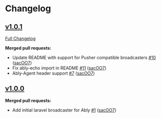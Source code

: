 # Changelog

## [v1.0.1](https://github.com/ably/laravel-broadcaster/tree/1.0.1)

[Full Changelog](https://github.com/ably/laravel-broadcaster/compare/v1.0.0...v1.0.1)

**Merged pull requests:**

- Update README with support for Pusher compatible broadcasters [\#10](https://github.com/ably/laravel-broadcaster/pull/10) ([sacOO7](https://github.com/sacOO7))
- Fix ably-echo import in README [\#11](https://github.com/ably/laravel-broadcaster/pull/11) ([sacOO7](https://github.com/sacOO7))
- Ably-Agent header support [\#7](https://github.com/ably/laravel-broadcaster/pull/7) ([sacOO7](https://github.com/sacOO7))

## [v1.0.0](https://github.com/ably/laravel-broadcaster/tree/1.0.0)

**Merged pull requests:**

- Add initial laravel broadcaster for Ably [\#1](https://github.com/ably-forks/laravel-echo/pull/1) ([sacOO7](https://github.com/sacOO7))
